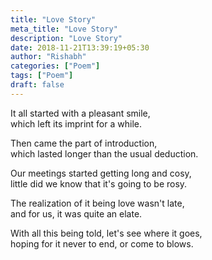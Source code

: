 ```yaml
---
title: "Love Story"
meta_title: "Love Story"
description: "Love Story"
date: 2018-11-21T13:39:19+05:30
author: "Rishabh"
categories: ["Poem"]
tags: ["Poem"]
draft: false
---
```



It all started with a pleasant smile,<br>
which left its imprint for a while.

Then came the part of introduction,<br>
which lasted longer than the usual deduction.

Our meetings started getting long and cosy,<br>
little did we know that it's going to be rosy.

The realization of it being love wasn't late,<br>
and for us, it was quite an elate.

With all this being told, let's see where it goes,<br>
hoping for it never to end, or come to blows.
